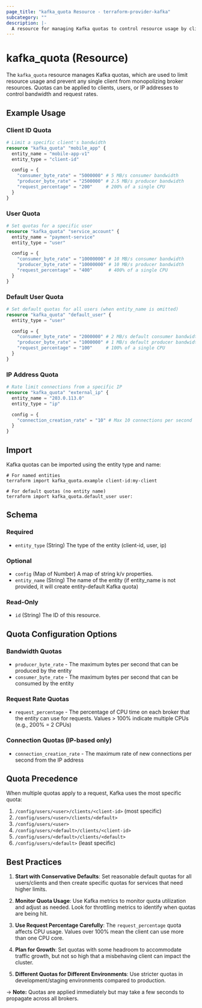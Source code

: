 ```yaml
---
page_title: "kafka_quota Resource - terraform-provider-kafka"
subcategory: ""
description: |-
  A resource for managing Kafka quotas to control resource usage by clients, users, or IP addresses.
---
```


# kafka_quota (Resource)

The `kafka_quota` resource manages Kafka quotas, which are used to limit resource usage and prevent any single client from monopolizing broker resources. Quotas can be applied to clients, users, or IP addresses to control bandwidth and request rates.

## Example Usage

### Client ID Quota

```terraform
# Limit a specific client's bandwidth
resource "kafka_quota" "mobile_app" {
  entity_name = "mobile-app-v1"
  entity_type = "client-id"

  config = {
    "consumer_byte_rate" = "5000000" # 5 MB/s consumer bandwidth
    "producer_byte_rate" = "2500000" # 2.5 MB/s producer bandwidth
    "request_percentage" = "200"     # 200% of a single CPU
  }
}
```

### User Quota

```terraform
# Set quotas for a specific user
resource "kafka_quota" "service_account" {
  entity_name = "payment-service"
  entity_type = "user"

  config = {
    "consumer_byte_rate" = "10000000" # 10 MB/s consumer bandwidth
    "producer_byte_rate" = "10000000" # 10 MB/s producer bandwidth
    "request_percentage" = "400"      # 400% of a single CPU
  }
}
```

### Default User Quota

```terraform
# Set default quotas for all users (when entity_name is omitted)
resource "kafka_quota" "default_user" {
  entity_type = "user"

  config = {
    "consumer_byte_rate" = "2000000" # 2 MB/s default consumer bandwidth
    "producer_byte_rate" = "1000000" # 1 MB/s default producer bandwidth
    "request_percentage" = "100"     # 100% of a single CPU
  }
}
```

### IP Address Quota

```terraform
# Rate limit connections from a specific IP
resource "kafka_quota" "external_ip" {
  entity_name = "203.0.113.0"
  entity_type = "ip"

  config = {
    "connection_creation_rate" = "10" # Max 10 connections per second
  }
}
```

## Import

Kafka quotas can be imported using the entity type and name:

```shell
# For named entities
terraform import kafka_quota.example client-id:my-client

# For default quotas (no entity name)
terraform import kafka_quota.default_user user:
```

<!-- schema generated by tfplugindocs -->
## Schema

### Required

- `entity_type` (String) The type of the entity (client-id, user, ip)

### Optional

- `config` (Map of Number) A map of string k/v properties.
- `entity_name` (String) The name of the entity (if entity_name is not provided, it will create entity-default Kafka quota)

### Read-Only

- `id` (String) The ID of this resource.

## Quota Configuration Options

### Bandwidth Quotas
- `producer_byte_rate` - The maximum bytes per second that can be produced by the entity
- `consumer_byte_rate` - The maximum bytes per second that can be consumed by the entity

### Request Rate Quotas
- `request_percentage` - The percentage of CPU time on each broker that the entity can use for requests. Values > 100% indicate multiple CPUs (e.g., 200% = 2 CPUs)

### Connection Quotas (IP-based only)
- `connection_creation_rate` - The maximum rate of new connections per second from the IP address

## Quota Precedence

When multiple quotas apply to a request, Kafka uses the most specific quota:

1. `/config/users/<user>/clients/<client-id>` (most specific)
2. `/config/users/<user>/clients/<default>`
3. `/config/users/<user>`
4. `/config/users/<default>/clients/<client-id>`
5. `/config/users/<default>/clients/<default>`
6. `/config/users/<default>` (least specific)

## Best Practices

1. **Start with Conservative Defaults**: Set reasonable default quotas for all users/clients and then create specific quotas for services that need higher limits.

2. **Monitor Quota Usage**: Use Kafka metrics to monitor quota utilization and adjust as needed. Look for throttling metrics to identify when quotas are being hit.

3. **Use Request Percentage Carefully**: The `request_percentage` quota affects CPU usage. Values over 100% mean the client can use more than one CPU core.

4. **Plan for Growth**: Set quotas with some headroom to accommodate traffic growth, but not so high that a misbehaving client can impact the cluster.

5. **Different Quotas for Different Environments**: Use stricter quotas in development/staging environments compared to production.

-> **Note:** Quotas are applied immediately but may take a few seconds to propagate across all brokers.